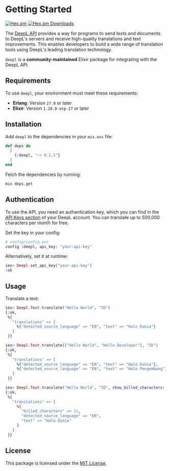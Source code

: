 # Getting Started

[![Hex.pm](https://img.shields.io/hexpm/v/deepl)](https://hex.pm/packages/deepl)
[![Hex.pm Downloads](https://img.shields.io/hexpm/dt/deepl)](https://hex.pm/packages/deepl)

The [DeepL API](https://www.deepl.com/docs-api) provides a way for programs to send texts and
documents to DeepL's servers and receive high-quality translations and text improvements. This
enables developers to build a wide range of translation tools using DeepL's leading translation technology.

`deepl` is a **community-maintained** Elixir package for integrating with the DeepL API.

## Requirements

To use `deepl`, your environment must meet these requirements:

- **Erlang**: Version `27.0` or later
- **Elixir**: Version `1.18.0-otp-27` or later

## Installation

Add `deepl` to the dependencies in your `mix.exs` file:

```elixir
def deps do
  [
    {:deepl, "~> 0.1.1"}
  ]
end
```

Fetch the dependencies by running:

```sh
mix deps.get
```

## Authentication

To use the API, you need an authentication key, which you can find in the
[API Keys section](https://www.deepl.com/en/your-account/keys) of your DeepL account. You can translate up to 500,000 characters per month for free.

Set the key in your config:

```elixir
# config/config.exs
config :deepl, api_key: "your-api-key"
```

Alternatively, set it at runtime:

```elixir
iex> Deepl.set_api_key("your-api-key")
:ok
```

## Usage

Translate a text:

```elixir
iex> Deepl.Text.translate("Hello World", "ID")
{:ok,
 %{
   "translations" => [
     %{"detected_source_language" => "EN", "text" => "Halo Dunia"}
   ]
 }}

iex> Deepl.Text.translate(["Hello World", "Hello Developer"], "ID")
{:ok,
 %{
   "translations" => [
     %{"detected_source_language" => "EN", "text" => "Halo Dunia"},
     %{"detected_source_language" => "EN", "text" => "Halo Pengembang"}
   ]
 }}

iex> Deepl.Text.translate("Hello World", "ID", show_billed_characters: true)
{:ok,
 %{
   "translations" => [
     %{
       "billed_characters" => 11,
       "detected_source_language" => "EN",
       "text" => "Halo Dunia"
     }
   ]
 }}
```

## License

This package is licensed under the [MIT License](https://github.com/muzhawir/deepl/blob/main/LICENSE.md).
